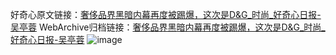 好奇心原文链接：[奢侈品界黑暗内幕再度被踢爆，这次是D&G_时尚_好奇心日报-吴亭蓉](https://www.qdaily.com/articles/1751.html)
WebArchive归档链接：[奢侈品界黑暗内幕再度被踢爆，这次是D&G_时尚_好奇心日报-吴亭蓉](http://web.archive.org/web/20160514113444/http://www.qdaily.com:80/articles/1751.html)
![image](http://ww3.sinaimg.cn/large/007d5XDply1g3v4ixqq4dj30u042ohdt)